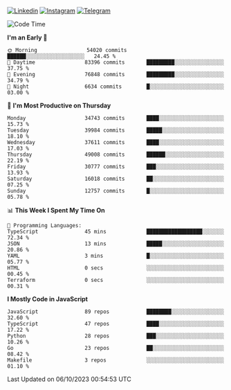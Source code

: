 [![Linkedin](https://img.shields.io/badge/-Archie-blue?style=flat-square&labelColor=gray&logo=Linkedin&logoColor=white&link=https://www.linkedin.com/in/archisdi)](https://www.linkedin.com/in/archisdi)
[![Instagram](https://img.shields.io/badge/-@archisdi-orange?style=flat-square&labelColor=gray&logo=Instagram&logoColor=white&link=https://www.instagram.com/archisdi)](https://www.instagram.com/archisdi)
[![Telegram](https://img.shields.io/badge/-aai-informational?style=flat-square&labelColor=gray&logo=telegram&logoColor=white&link=https://t.me/archisdi)](https://t.me/archisdi)

<!--START_SECTION:waka-->
![Code Time](http://img.shields.io/badge/Code%20Time-2%2C411%20hrs%205%20mins-blue)

**I'm an Early 🐤** 

```text
🌞 Morning                54020 commits       ██████░░░░░░░░░░░░░░░░░░░   24.45 % 
🌆 Daytime                83396 commits       █████████░░░░░░░░░░░░░░░░   37.75 % 
🌃 Evening                76848 commits       █████████░░░░░░░░░░░░░░░░   34.79 % 
🌙 Night                  6634 commits        █░░░░░░░░░░░░░░░░░░░░░░░░   03.00 % 
```
📅 **I'm Most Productive on Thursday** 

```text
Monday                   34743 commits       ████░░░░░░░░░░░░░░░░░░░░░   15.73 % 
Tuesday                  39984 commits       █████░░░░░░░░░░░░░░░░░░░░   18.10 % 
Wednesday                37611 commits       ████░░░░░░░░░░░░░░░░░░░░░   17.03 % 
Thursday                 49008 commits       ██████░░░░░░░░░░░░░░░░░░░   22.19 % 
Friday                   30777 commits       ███░░░░░░░░░░░░░░░░░░░░░░   13.93 % 
Saturday                 16018 commits       ██░░░░░░░░░░░░░░░░░░░░░░░   07.25 % 
Sunday                   12757 commits       █░░░░░░░░░░░░░░░░░░░░░░░░   05.78 % 
```


📊 **This Week I Spent My Time On** 

```text
💬 Programming Languages: 
TypeScript               45 mins             ██████████████████░░░░░░░   72.34 % 
JSON                     13 mins             █████░░░░░░░░░░░░░░░░░░░░   20.86 % 
YAML                     3 mins              █░░░░░░░░░░░░░░░░░░░░░░░░   05.77 % 
HTML                     0 secs              ░░░░░░░░░░░░░░░░░░░░░░░░░   00.45 % 
Terraform                0 secs              ░░░░░░░░░░░░░░░░░░░░░░░░░   00.31 % 
```

**I Mostly Code in JavaScript** 

```text
JavaScript               89 repos            ████████░░░░░░░░░░░░░░░░░   32.60 % 
TypeScript               47 repos            ████░░░░░░░░░░░░░░░░░░░░░   17.22 % 
Python                   28 repos            ███░░░░░░░░░░░░░░░░░░░░░░   10.26 % 
Go                       23 repos            ██░░░░░░░░░░░░░░░░░░░░░░░   08.42 % 
Makefile                 3 repos             ░░░░░░░░░░░░░░░░░░░░░░░░░   01.10 % 
```




 Last Updated on 06/10/2023 00:54:53 UTC
<!--END_SECTION:waka-->